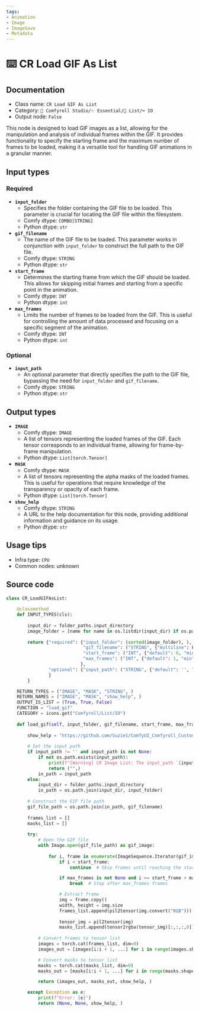 ```yaml
---
tags:
- Animation
- Image
- ImageSave
- Metadata
---
```


# ⌨️ CR Load GIF As List
## Documentation
- Class name: `CR Load GIF As List`
- Category: `🧩 Comfyroll Studio/✨ Essential/📜 List/⌨️ IO`
- Output node: `False`

This node is designed to load GIF images as a list, allowing for the manipulation and analysis of individual frames within the GIF. It provides functionality to specify the starting frame and the maximum number of frames to be loaded, making it a versatile tool for handling GIF animations in a granular manner.
## Input types
### Required
- **`input_folder`**
    - Specifies the folder containing the GIF file to be loaded. This parameter is crucial for locating the GIF file within the filesystem.
    - Comfy dtype: `COMBO[STRING]`
    - Python dtype: `str`
- **`gif_filename`**
    - The name of the GIF file to be loaded. This parameter works in conjunction with `input_folder` to construct the full path to the GIF file.
    - Comfy dtype: `STRING`
    - Python dtype: `str`
- **`start_frame`**
    - Determines the starting frame from which the GIF should be loaded. This allows for skipping initial frames and starting from a specific point in the animation.
    - Comfy dtype: `INT`
    - Python dtype: `int`
- **`max_frames`**
    - Limits the number of frames to be loaded from the GIF. This is useful for controlling the amount of data processed and focusing on a specific segment of the animation.
    - Comfy dtype: `INT`
    - Python dtype: `int`
### Optional
- **`input_path`**
    - An optional parameter that directly specifies the path to the GIF file, bypassing the need for `input_folder` and `gif_filename`.
    - Comfy dtype: `STRING`
    - Python dtype: `str`
## Output types
- **`IMAGE`**
    - Comfy dtype: `IMAGE`
    - A list of tensors representing the loaded frames of the GIF. Each tensor corresponds to an individual frame, allowing for frame-by-frame manipulation.
    - Python dtype: `List[torch.Tensor]`
- **`MASK`**
    - Comfy dtype: `MASK`
    - A list of tensors representing the alpha masks of the loaded frames. This is useful for operations that require knowledge of the transparency or opacity of each frame.
    - Python dtype: `List[torch.Tensor]`
- **`show_help`**
    - Comfy dtype: `STRING`
    - A URL to the help documentation for this node, providing additional information and guidance on its usage.
    - Python dtype: `str`
## Usage tips
- Infra type: `CPU`
- Common nodes: unknown


## Source code
```python
class CR_LoadGIFAsList:
   
    @classmethod
    def INPUT_TYPES(cls):
    
        input_dir = folder_paths.input_directory
        image_folder = [name for name in os.listdir(input_dir) if os.path.isdir(os.path.join(input_dir,name))] 
    
        return {"required": {"input_folder": (sorted(image_folder), ),
                             "gif_filename": ("STRING", {"multiline": False, "default": "text"}),
                             "start_frame": ("INT", {"default": 0, "min": 0, "max": 99999}),
                             "max_frames": ("INT", {"default": 1, "min": 1, "max": 99999}),                              
                            },                    
                "optional": {"input_path": ("STRING", {"default": '', "multiline": False}),     
                }    
        }

    RETURN_TYPES = ("IMAGE", "MASK", "STRING", )
    RETURN_NAMES = ("IMAGE", "MASK", "show_help", )
    OUTPUT_IS_LIST = (True, True, False)
    FUNCTION = "load_gif"
    CATEGORY = icons.get("Comfyroll/List/IO")
 
    def load_gif(self, input_folder, gif_filename, start_frame, max_frames, input_path=None):
    
        show_help = "https://github.com/Suzie1/ComfyUI_Comfyroll_CustomNodes/wiki/List-Nodes#cr-load-gif-images"
      
        # Set the input path
        if input_path != '' and input_path is not None:
            if not os.path.exists(input_path):
                print(f"[Warning] CR Image List: The input_path `{input_path}` does not exist")
                return ("",)  
            in_path = input_path
        else:
            input_dir = folder_paths.input_directory
            in_path = os.path.join(input_dir, input_folder)
  
        # Construct the GIF file path
        gif_file_path = os.path.join(in_path, gif_filename) 
  
        frames_list = []
        masks_list = []
         
        try:
            # Open the GIF file
            with Image.open(gif_file_path) as gif_image:
                   
                for i, frame in enumerate(ImageSequence.Iterator(gif_image)):
                    if i < start_frame:
                        continue  # Skip frames until reaching the start_frame

                    if max_frames is not None and i >= start_frame + max_frames:
                        break  # Stop after max_frames frames

                    # Extract frame
                    img = frame.copy()
                    width, height = img.size
                    frames_list.append(pil2tensor(img.convert("RGB")))
                        
                    tensor_img = pil2tensor(img)                   
                    masks_list.append(tensor2rgba(tensor_img)[:,:,:,0])
                        
            # Convert frames to tensor list
            images = torch.cat(frames_list, dim=0)
            images_out = [images[i:i + 1, ...] for i in range(images.shape[0])]

            # Convert masks to tensor list
            masks = torch.cat(masks_list, dim=0)
            masks_out = [masks[i:i + 1, ...] for i in range(masks.shape[0])]                        

            return (images_out, masks_out, show_help, )

        except Exception as e:
            print(f"Error: {e}")
            return (None, None, show_help, )

```

